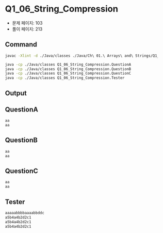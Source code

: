 # Q1_06_String_Compression

- 문제 페이지: 103
- 풀이 페이지: 213

## Command

```sh
javac -Xlint -d ./Java/classes ./Java/Ch\ 01.\ Arrays\ and\ Strings/Q1_06_String_Compression/**/*.java

java -cp ./Java/classes Q1_06_String_Compression.QuestionA
java -cp ./Java/classes Q1_06_String_Compression.QuestionB
java -cp ./Java/classes Q1_06_String_Compression.QuestionC
java -cp ./Java/classes Q1_06_String_Compression.Tester
```

## Output

## QuestionA

```txt
aa
aa
```

## QuestionB

```txt
aa
aa
```

## QuestionC

```txt
aa
aa
```

## Tester

```txt
aaaaabbbbaaaabbddc
a5b4a4b2d2c1
a5b4a4b2d2c1
a5b4a4b2d2c1
```
